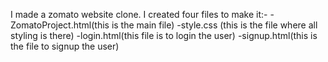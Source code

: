 I made a zomato website clone.
I created four files to make it:-
-ZomatoProject.html(this is the main file)
-style.css (this is the file where all styling is there)
-login.html(this file is to login the user)
-signup.html(this is the file to signup the user)
